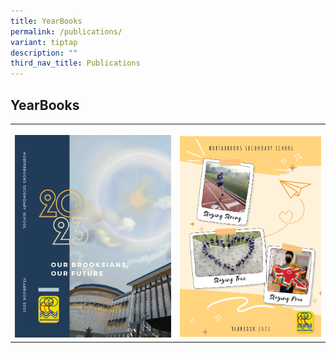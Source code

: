 ```yaml
---
title: YearBooks
permalink: /publications/
variant: tiptap
description: ""
third_nav_title: Publications
---
```

<h2><strong>YearBooks</strong></h2>
<table style="minWidth: 50px">
<colgroup>
<col>
<col>
</colgroup>
<tbody>
<tr>
<th rowspan="1" colspan="1">
<p></p><a class="isomer-image-wrapper" href="https://online.fliphtml5.com/sejwes/wnev/#p=1"><img style="width: 100%" height="auto" width="100%" alt="" src="/images/Publications Thumbnails/2024/Yearbook_2023.png"></a>
</th>
<th rowspan="1" colspan="1">
<p></p><a class="isomer-image-wrapper" href="https://online.fliphtml5.com/sejwes/fyzq/"><img style="width: 100%" height="auto" width="100%" alt="" src="/images/Publications Thumbnails/2024/Yearbook_2022.png"></a>
</th>
</tr>
</tbody>
</table>
<p></p>